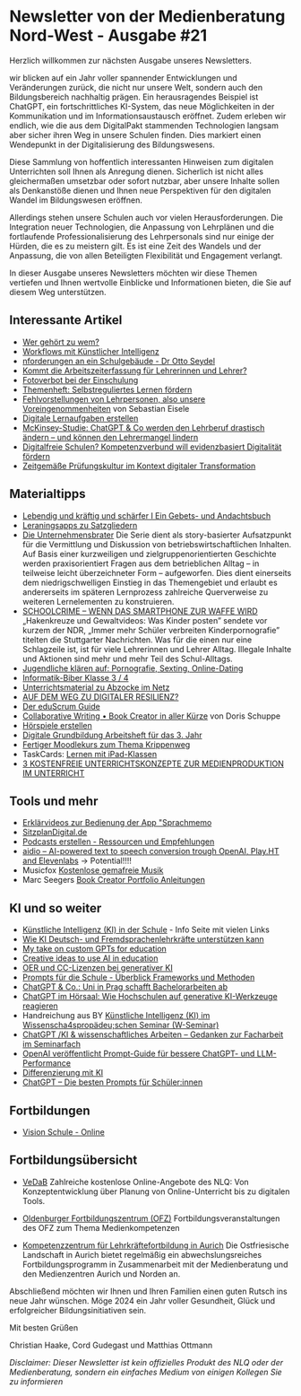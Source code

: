 # Newsletter von der Medienberatung Nord-West - Ausgabe #21

Herzlich willkommen zur nächsten Ausgabe unseres Newsletters. 

wir blicken auf ein Jahr voller spannender Entwicklungen und Veränderungen zurück, die nicht nur unsere Welt, sondern auch den Bildungsbereich nachhaltig prägen. Ein herausragendes Beispiel ist ChatGPT, ein fortschrittliches KI-System, das neue Möglichkeiten in der Kommunikation und im Informationsaustausch eröffnet. Zudem erleben wir endlich, wie die aus dem DigitalPakt stammenden Technologien langsam aber sicher ihren Weg in unsere Schulen finden. Dies markiert einen Wendepunkt in der Digitalisierung des Bildungswesens.

Diese Sammlung von hoffentlich interessanten Hinweisen zum digitalen Unterrichten soll Ihnen als Anregung dienen. Sicherlich ist nicht alles gleichermaßen umsetzbar oder sofort nutzbar, aber unsere Inhalte sollen als Denkanstöße dienen und Ihnen neue Perspektiven für den digitalen Wandel im Bildungswesen eröffnen.

Allerdings stehen unsere Schulen auch vor vielen Herausforderungen. Die Integration neuer Technologien, die Anpassung von Lehrplänen und die fortlaufende Professionalisierung des Lehrpersonals sind nur einige der Hürden, die es zu meistern gilt. Es ist eine Zeit des Wandels und der Anpassung, die von allen Beteiligten Flexibilität und Engagement verlangt.

In dieser Ausgabe unseres Newsletters möchten wir diese Themen vertiefen und Ihnen wertvolle Einblicke und Informationen bieten, die Sie auf diesem Weg unterstützen.

## Interessante Artikel
- [Wer gehört zu wem?](https://digitalcourage.de/digitale-selbstverteidigung/wer-gehoert-zu-wem)
- [Workflows mit Künstlicher Intelligenz](https://joschafalck.de/workflows-mit-ki/)
- [nforderungen an ein Schulgebäude - Dr Otto Seydel](https://www.youtube.com/watch?v=Q_DFb5i5ZNY)
- [Kommt die Arbeitszeiterfassung für Lehrerinnen und Lehrer?](https://deutsches-schulportal.de/bildungswesen/kommt-die-arbeitszeiterfassung-fuer-lehrerinnen-und-lehrer/)
- [Fotoverbot bei der Einschulung](https://www.dr-datenschutz.de/fotoverbot-bei-der-einschulung/)
- [Themenheft: Selbstreguliertes Lernen fördern](https://www.edu.sot.tum.de/suf/fuer-lehrkraefte/selbstreguliertes-lernen/themenheft-selbstreguliertes-lernen-foerdern/)
- [Fehlvorstellungen von Lehrpersonen, also unsere Voreingenommenheiten](https://view.genial.ly/6421e15fb6a35a0019c4eef4/interactive-content-psychologie-furs-klassenzimmer) von Sebastian Eisele
- [Digitale Lernaufgaben erstellen](https://mebis.bycs.de/kategorien/mediendidaktik/themen-im-fokus-md/digla)
- [McKinsey-Studie: ChatGPT & Co werden den Lehrberuf drastisch ändern – und können den Lehrermangel lindern](https://www.news4teachers.de/2023/11/mckinsey-studie-chatgpt-co-werden-den-lehrberuf-drastisch-aendern-und-koennen-lehrermangel-lindern/)
- [Digitalfreie Schulen? Kompetenzverbund will evidenzbasiert Digitalität fördern](https://www.heise.de/hintergrund/Digitalfreie-Schulen-Kompetenzverbund-will-evidenzbasiert-Digitalitaet-foerdern-9545682.html?wt_mc=rss.red.ho.ho.atom.beitrag.beitrag)
- [Zeitgemäße Prüfungskultur im Kontext digitaler Transformation](https://www.bildung.digital/artikel/zeitgemaesse-pruefungskultur)

## Materialtipps
- [Lebendig und kräftig und schärfer I Ein Gebets- und Andachtsbuch](https://material.rpi-virtuell.de/material/lebendig-und-kraeftig-und-schaerfer-i-ein-gebets-und-andachtsbuch/)
- [Leraningsapps zu Satzgliedern](https://learningapps.org/view16435425)
- [Die Unternehmensbrater](https://mundo.schule/source/6512bb5222abea00794ab259)
  Die Serie dient als story-basierter Aufsatzpunkt für die Vermittlung und Diskussion von betriebswirtschaftlichen Inhalten. Auf Basis einer kurzweiligen und zielgruppenorientierten Geschichte werden praxisorientiert Fragen aus dem betrieblichen Alltag – in teilweise leicht überzeichneter Form – aufgeworfen. Dies dient einerseits dem niedrigschwelligen Einstieg in das Themengebiet und erlaubt es andererseits im späteren Lernprozess zahlreiche Querverweise zu weiteren Lernelementen zu konstruieren.
- [SCHOOLCRIME – WENN DAS SMARTPHONE ZUR WAFFE WIRD](https://www.smz-stuttgart.de/schoolcrime)
  „Hakenkreuze und Gewaltvideos: Was Kinder posten” sendete vor kurzem der NDR, „Immer mehr Schüler verbreiten Kinderpornografie” titelten die Stuttgarter Nachrichten. Was für die einen nur eine Schlagzeile ist, ist für viele Lehrerinnen und Lehrer Alltag. Illegale Inhalte und Aktionen sind mehr und mehr Teil des Schul-Alltags.
- [Jugendliche klären auf: Pornografie, Sexting, Online-Dating](https://www.klicksafe.de/news/jugendliche-klaeren-auf-pornografie-sexting-online-dating)
- [Informatik-Biber Klasse 3 / 4](https://learningapps.org/display?v=pkhex1u1c20)
- [Unterrichtsmaterial zu Abzocke im Netz](https://www.klicksafe.de/news/neues-unterrichtsmaterial-zu-abzocke-im-netz)
- [AUF DEM WEG ZU DIGITALER RESILIENZ?](https://www.vodafone-stiftung.de/wp-content/uploads/2023/09/Auf_dem_Weg_zu_digitaler_Resillienz-1.pdf)
- [Der eduScrum Guide](https://drive.google.com/file/d/1-96nRYSK8tcxN_SrBXkfnFFEfRcJH-zC/view)
- [Collaborative Writing • Book Creator in aller Kürze](https://read.bookcreator.com/5l70Te396zaCAWrd6EeQEatJsXk1/8urwUNKkSw-oxnRmXR35dw/hbuKn80fROK5vaF6IToLwQ) von Doris Schuppe
- [Hörspiele erstellen](https://padlet.com/marc_albrechthermanns/h-rspiele-erstellen-i4ml32emdoby)
- [Digitale Grundbildung Arbeitsheft für das 3. Jahr](https://bankhoferedu.com/2023/11/02/digitale-grundbildung-arbeitsheft-fuer-das-3-jahr/)
- [Fertiger Moodlekurs zum Thema Krippenweg](https://moodlelab.moodleschule.de/course/view.php?id=84)
- TaskCards: [Lernen mit iPad-Klassen](https://mz-bgl.taskcards.app/#/board/d77a83c5-aa2c-4c1e-8046-b8f4e45a4eb4/view?token=3a17d610-eb81-4098-adc2-705f07d2675a)
- [3 KOSTENFREIE UNTERRICHTSKONZEPTE ZUR MEDIENPRODUKTION IM UNTERRICHT](https://medienbox-nrw.de/schulmaterialien/#toggle-id-4-closed)

## Tools und mehr
- [Erklärvideos zur Bedienung der App "Sprachmemo](https://moodle1.lmz-bw.de/moodle/course/view.php?id=220&section=1#tabs-tree-start)
- [SitzplanDigital.de](https://sitzplandigital.de)
- [Podcasts erstellen - Ressourcen und Empfehlungen](https://padlet.com/aliciabankhofer/podcasts-erstellen-ressourcen-und-empfehlungen-naknp4fvkd0wymg5)
- [aidio – AI-powered text to speech conversion trough OpenAI, Play.HT and Elevenlabs](https://herrmayr.de/aidio-ai-powered-text-to-speech-conversion-trough-openai-play-ht-and-elevenlabs/) -> Potential!!!!
- Musicfox [Kostenlose gemafreie Musik](https://www.musicfox.com/info/kostenlose-gemafreie-musik/)
- Marc Seegers [Book Creator Portfolio Anleitungen](https://drive.google.com/drive/folders/1iAKHGRtdJfdRVgMweaiO3jgQzp28Steh)


## KI und so weiter
- [Künstliche Intelligenz (KI) in der Schule](https://www.bildungsserver.de/kuenstliche-intelligenz-in-der-schule-12990-de.html) - Info Seite mit vielen Links
- [Wie KI Deutsch- und Fremdsprachenlehrkräfte unterstützen kann](https://padlet.com/hpr1/wie-ki-deutsch-und-fremdsprachenlehrkr-fte-unterst-tzen-kann-aouz58rmo08o1cfl)
- [My take on custom GPTs for education](https://bankhoferedu.com/2023/11/15/my-take-on-custom-gpts-for-education/)
- [Creative ideas to use AI in education](https://creativehecommunity.wordpress.com/2023/06/23/oa-book-101-creative-ideas-to-use-ai-in-education/)
- [OER und CC-Lizenzen bei generativer KI](https://irights.info/artikel/oer-cc-lizenzen-generative-ki/32090)
- [Prompts für die Schule - Überblick Frameworks und Methoden](https://tools.fobizz.com/pinboard/public_boards/378a7794-e715-4e95-bb64-5e4dc70ddd75?token=7b202970d0a20102ab57625d8e227da1)
- [ChatGPT & Co.: Uni in Prag schafft Bachelorarbeiten ab](https://www.heise.de/news/ChatGPT-Co-Uni-schafft-Bachelorarbeiten-ab-9546851.html?wt_mc=rss.red.ho.ho.atom.beitrag.beitrag)
- [ChatGPT im Hörsaal: Wie Hochschulen auf generative KI-Werkzeuge reagieren](https://www.heise.de/hintergrund/ChatGPT-im-Hoersaal-Wie-Hochschulen-auf-generative-KI-Werkzeuge-reagieren-8431537.html)
- Handreichung aus BY [Künstliche Intelligenz (KI) im Wissenscha4spropädeu;schen Seminar (W-Seminar)](https://www.isb.bayern.de/fileadmin/user_upload/Gymnasium/Oberstufe/W-Seminar_G9/ISB_W-Seminar_KI-Handreichung.pdf)
- [ChatGPT /KI & wissenschaftliches Arbeiten – Gedanken zur Facharbeit im Seminarfach](https://unterrichten.digital/2023/11/26/chatgpt-ki-facharbeit-hausarbeit-seminarfach/)
- [OpenAI veröffentlicht Prompt-Guide für bessere ChatGPT- und LLM-Performance](https://the-decoder.de/openai-veroeffentlicht-prompt-guide-fuer-bessere-chatgpt-und-llm-performance/)
- [Differenzierung mit KI](https://www.taskcards.de/#/board/f5802959-bedc-40a4-a904-a94fb92f2fa5/view?token=75848707-b94d-4e18-b6f0-06edfc94a7b5)
- [ChatGPT – Die besten Prompts für Schüler:innen](https://astridbruggemann.com/chatgpt-die-besten-prompts-fuer-schuelerinnen/)

## Fortbildungen
- [Vision Schule - Online](https://app.guestoo.de/public/event/01b452e7-d8d8-4f96-96e2-22cfff2ada86)

## Fortbildungsübersicht

- [VeDaB](https://vedab.de/veran_suche.php?sachgebiet=&schulform=&such=Medienbildung&utm_campaign=Newsletter%20von%20der%20Medienberatung%20Nord-West&utm_medium=email&utm_source=Revue%20newsletter&veranstalter=)
Zahlreiche kostenlose Online-Angebote des NLQ: Von Konzeptentwicklung über Planung von Online-Unterricht bis zu digitalen Tools.

- [Oldenburger Fortbildungszentrum (OFZ)](https://uol.de/ofz/fortbildungsangebot)
Fortbildungsveranstaltungen des OFZ zum Thema Medienkompetenzen

- [Kompetenzzentrum für Lehrkräftefortbildung in Aurich](https://bildung.ostfriesischelandschaft.de/lfb/)
Die Ostfriesische Landschaft in Aurich bietet regelmäßig ein abwechslungsreiches Fortbildungsprogramm in Zusammenarbeit mit der Medienberatung und den Medienzentren Aurich und Norden an.


Abschließend möchten wir Ihnen und Ihren Familien einen guten Rutsch ins neue Jahr wünschen. Möge 2024 ein Jahr voller Gesundheit, Glück und erfolgreicher Bildungsinitiativen sein.

Mit besten Grüßen

Christian Haake, Cord Gudegast und Matthias Ottmann

_Disclaimer: Dieser Newsletter ist kein offizielles Produkt des NLQ oder der Medienberatung, sondern ein einfaches Medium von einigen Kollegen Sie zu informieren_